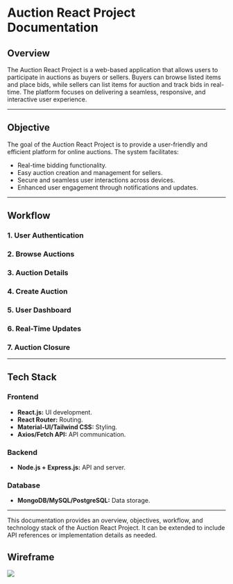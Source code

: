 # Auction React Project Documentation

## Overview
The Auction React Project is a web-based application that allows users to participate in auctions as buyers or sellers. Buyers can browse listed items and place bids, while sellers can list items for auction and track bids in real-time. The platform focuses on delivering a seamless, responsive, and interactive user experience.

---

## Objective
The goal of the Auction React Project is to provide a user-friendly and efficient platform for online auctions. The system facilitates:

- Real-time bidding functionality.
- Easy auction creation and management for sellers.
- Secure and seamless user interactions across devices.
- Enhanced user engagement through notifications and updates.

---

## Workflow

### 1. User Authentication
### 2. Browse Auctions
### 3. Auction Details
### 4. Create Auction
### 5. User Dashboard
### 6. Real-Time Updates
### 7. Auction Closure

---

## Tech Stack

### Frontend
- **React.js:** UI development.
- **React Router:** Routing.
- **Material-UI/Tailwind CSS:** Styling.
- **Axios/Fetch API:** API communication.

### Backend
- **Node.js + Express.js:** API and server.

### Database
- **MongoDB/MySQL/PostgreSQL:** Data storage.


---

This documentation provides an overview, objectives, workflow, and technology stack of the Auction React Project. It can be extended to include API references or implementation details as needed.



## Wireframe 
<img src="/home/vishal/projects/auction_platform/Docs/Landing Page.png">
